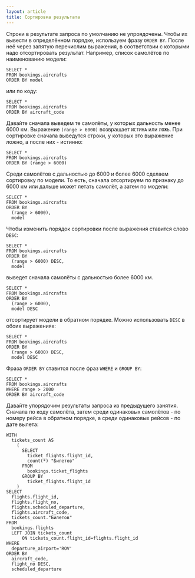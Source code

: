 ```yaml
---
layout: article
title: Сортировка результата
---
```

Строки в результате запроса по умолчанию не упроядочены. Чтобы их вывести в определённом порядке, используем фразу `ORDER BY`. После неё через запятую перечислим выражения, в соответствии с которыми надо отсортировать результат. Например, список самолётов по наименованию модели:

    SELECT *
    FROM bookings.aircrafts
    ORDER BY model

или по коду:

    SELECT *
    FROM bookings.aircrafts
    ORDER BY aircraft_code

Давайте сначала выведем те самолёты, у которых дальность менее 6000 км. Выражение `(range > 6000)` возвращает `ИСТИНА` или `ЛОЖЬ`. При сортировке сначала выведутся строки, у которых это выражение ложно, а после них - истинно:

    SELECT *
    FROM bookings.aircrafts
    ORDER BY (range > 6000)

Среди самолётов с дальностью до 6000 и более 6000 сделаем сортировку по модели. То есть, сначала отсортируем по признаку до 6000 км или дальше может летать самолёт, а затем по модели:

    SELECT *
    FROM bookings.aircrafts
    ORDER BY
      (range > 6000),
      model

Чтобы изменить порядок сортировки после выражения ставится слово `DESC`:

    SELECT *
    FROM bookings.aircrafts
    ORDER BY
      (range > 6000) DESC,
      model

выведет сначала самолёты с дальностью более 6000 км.

    SELECT *
    FROM bookings.aircrafts
    ORDER BY
      (range > 6000),
      model DESC

отсортирует модели в обратном порядке. Можно использовать `DESC` в обоих выражениях:

    SELECT *
    FROM bookings.aircrafts
    ORDER BY
      (range > 6000) DESC,
      model DESC

Фраза `ORDER BY` ставится после фраз `WHERE` и `GROUP BY`:

    SELECT *
    FROM bookings.aircrafts
    WHERE range > 2000
    ORDER BY aircraft_code

Давайте упорядочим результаты запроса из предыдущего занятия. Сначала по коду самолёта, затем среди одинаковых самолётов - по номеру рейса в обратном порядке, а среди одинаковых рейсов - по дате вылета:

    WITH
      tickets_count AS
        (
          SELECT
            ticket_flights.flight_id,
            count(*) "Билетов"
          FROM
            bookings.ticket_flights
          GROUP BY
            ticket_flights.flight_id
        )
    SELECT
      flights.flight_id,
      flights.flight_no,
      flights.scheduled_departure,
      flights.aircraft_code,
      tickets_count."Билетов"
    FROM
      bookings.flights
      LEFT JOIN tickets_count
          ON tickets_count.flight_id=flights.flight_id
    WHERE
      departure_airport='ROV'
    ORDER BY
      aircraft_code,
      flight_no DESC,
      scheduled_departure
